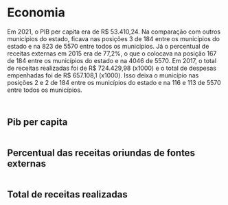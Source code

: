 # Economia

Em 2021, o PIB per capita era de R$ 53.410,24. Na comparação com outros municípios do estado, ficava nas posições 3 de 184 entre os municípios do estado e na 823 de 5570 entre todos os municípios. Já o percentual de receitas externas em 2015 era de 77,2%, o que o colocava na posição 167 de 184 entre os municípios do estado e na 4046 de 5570. Em 2017, o total de receitas realizadas foi de R$ 724.429,98 (x1000) e o total de despesas empenhadas foi de R$ 657.108,1 (x1000). Isso deixa o município nas posições 2 e 2 de 184 entre os municípios do estado e na 116 e 113 de 5570 entre todos os municípios.

\
Pib per capita
--------------



<figure><img src="../.gitbook/assets/Captura de Tela 2024-02-27 às 22.49.45.png" alt=""><figcaption></figcaption></figure>

## Percentual das receitas oriundas de fontes externas

<figure><img src="../.gitbook/assets/Captura de Tela 2024-02-27 às 22.51.19.png" alt=""><figcaption></figcaption></figure>

## Total de receitas realizadas



<figure><img src="../.gitbook/assets/Captura de Tela 2024-02-27 às 22.52.28.png" alt=""><figcaption></figcaption></figure>

##

##
